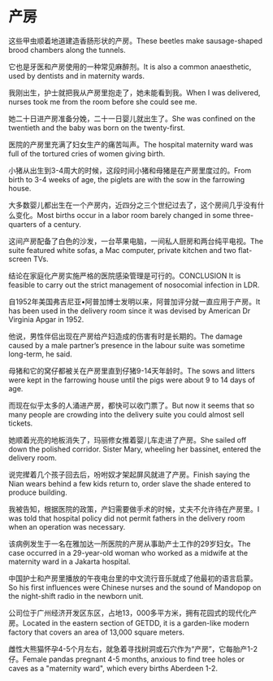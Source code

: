 # 产房

<p><span class="chinese">这些甲虫顺着地道建造香肠形状的产房。</span><span class="english">These beetles make sausage-shaped brood chambers along the tunnels.</span></p>

<p><span class="chinese">它也是牙医和产房使用的一种常见麻醉剂。</span><span class="english">It is also a common anaesthetic, used by dentists and in maternity wards.</span></p>

<p><span class="chinese">我刚出生，护士就把我从产房里抱走了，她未能看到我。</span><span class="english">When I was delivered, nurses took me from the room before she could see me.</span></p>

<p><span class="chinese">她二十日进产房准备分娩，二十一日婴儿就出生了。</span><span class="english">She was confined on the twentieth and the baby was born on the twenty-first.</span></p>

<p><span class="chinese">医院的产房里充满了妇女生产的痛苦叫声。</span><span class="english">The hospital maternity ward was full of the tortured cries of women giving birth.</span></p>

<p><span class="chinese">小猪从出生到3-4周大的时候，这段时间小猪和母猪是在产房里度过的。</span><span class="english">From birth to 3-4 weeks of age, the piglets are with the sow in the farrowing house.</span></p>

<p><span class="chinese">大多数婴儿都出生在一个产房内，近四分之三个世纪过去了，这个房间几乎没有什么变化。</span><span class="english">Most births occur in a labor room barely changed in some three-quarters of a century.</span></p>

<p><span class="chinese">这间产房配备了白色的沙发，一台苹果电脑，一间私人厨房和两台纯平电视。</span><span class="english">The suite featured white sofas, a Mac computer, private kitchen and two flat-screen TVs.</span></p>

<p><span class="chinese">结论在家庭化产房实施严格的医院感染管理是可行的。</span><span class="english">CONCLUSION It is feasible to carry out the strict management of nosocomial infection in LDR.</span></p>

<p><span class="chinese">自1952年美国弗吉尼亚•阿普加博士发明以来，阿普加评分就一直应用于产房。</span><span class="english">It has been used in the delivery room since it was devised by American Dr Virginia Apgar in 1952.</span></p>

<p><span class="chinese">他说，男性伴侣出现在产房给产妇造成的伤害有时是长期的。</span><span class="english">The damage caused by a male partner’s presence in the labour suite was sometime long-term, he said.</span></p>

<p><span class="chinese">母猪和它的窝仔都被关在产房里直到仔猪9-14天年龄时。</span><span class="english">The sows and litters were kept in the farrowing house until the pigs were about 9 to 14 days of age.</span></p>

<p><span class="chinese">而现在似乎太多的人涌进产房，都快可以收门票了。</span><span class="english">But now it seems that so many people are crowding into the delivery suite you could almost sell tickets.</span></p>

<p><span class="chinese">她顺着光亮的地板消失了，玛丽修女推着婴儿车走进了产房。</span><span class="english">She sailed off down the polished corridor. Sister Mary, wheeling her bassinet, entered the delivery room.</span></p>

<p><span class="chinese">说完撵着几个孩子回去后，吩咐奴才架起屏风就进了产房。</span><span class="english">Finish saying the Nian wears behind a few kids return to, order slave the shade entered to produce building.</span></p>

<p><span class="chinese">我被告知，根据医院的政策，产妇需要做手术的时候，丈夫不允许待在产房里。</span><span class="english">I was told that hospital policy did not permit fathers in the delivery room when an operation was necessary.</span></p>

<p><span class="chinese">该病例发生于一名在雅加达一所医院的产房从事助产士工作的29岁妇女。</span><span class="english">The case occurred in a 29-year-old woman who worked as a midwife at the maternity ward in a Jakarta hospital.</span></p>

<p><span class="chinese">中国护士和产房里播放的午夜电台里的中文流行音乐就成了他最初的语言启蒙。</span><span class="english">So his first influences were Chinese nurses and the sound of Mandopop on the night-shift radio in the newborn unit.</span></p>

<p><span class="chinese">公司位于广州经济开发区东区，占地13，000多平方米，拥有花园式的现代化产房。</span><span class="english">Located in the eastern section of GETDD, it is a garden-like modern factory that covers an area of 13,000 square meters.</span></p>

<p><span class="chinese">雌性大熊猫怀孕4-5个月左右，就急着寻找树洞或石穴作为“产房”，它每胎产1-2仔。</span><span class="english">Female pandas pregnant 4-5 months, anxious to find tree holes or caves as a "maternity ward", which every births Aberdeen 1-2.</span></p>

